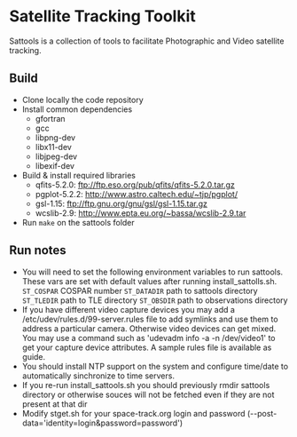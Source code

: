 Satellite Tracking Toolkit
=========

Sattools is a collection of tools to facilitate Photographic and Video satellite tracking.

Build
------
* Clone locally the code repository
* Install common dependencies
  * gfortran
  * gcc
  * libpng-dev
  * libx11-dev
  * libjpeg-dev 
  * libexif-dev
* Build & install required libraries
  * qfits-5.2.0: ftp://ftp.eso.org/pub/qfits/qfits-5.2.0.tar.gz
  * pgplot-5.2.2: http://www.astro.caltech.edu/~tjp/pgplot/
  * gsl-1.15: ftp://ftp.gnu.org/gnu/gsl/gsl-1.15.tar.gz 
  * wcslib-2.9: http://www.epta.eu.org/~bassa/wcslib-2.9.tar
* Run `make` on the sattools folder

Run notes
---------
* You will need to set the following environment variables to run sattools.
	These vars are set with default values after running install_sattolls.sh.
	`ST_COSPAR` COSPAR number 
	`ST_DATADIR` path to sattools directory 
	`ST_TLEDIR` path to TLE directory
	`ST_OBSDIR` path to observations directory
* If you have different video capture devices you may add a /etc/udev/rules.d/99-server.rules file to
  add symlinks and use them to address a particular camera. Otherwise video devices can get mixed.
  You may use a command such as 'udevadm info -a -n /dev/video1' to get your capture device attributes.
  A sample rules file is available as guide.
* You should install NTP support on the system and configure time/date to automatically
sinchronize to time servers.
* If you re-run install_sattools.sh you should previously rmdir sattools directory or otherwise souces
will not be fetched even if they are not present at that dir
* Modify stget.sh for your space-track.org login and password (--post-data='identity=login&password=password')
